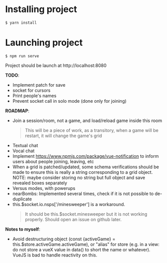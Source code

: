 # Installing project

```
$ yarn install
```

# Launching project

```
$ npm run serve
```

Project should be launch at http://localhost:8080

**TODO**:

- Implement patch for save
- socket for cursors
- Print people's names
- Prevent socket call in solo mode (done only for joining)

**ROADMAP**:

- Join a session/room, not a game, and load/reload game inside this room
  > This will be a piece of work, as a transitory, when a game will be restart, it will change the game's grid
- Textual chat
- Vocal chat
- Implement https://www.npmjs.com/package/vue-notification to inform users about people joining, leaving, etc
- When a grid is patched/updated, some schema verifications should be made to ensure this is really a string corresponding to a grid object. NOTE: maybe consider storing no string but full object and save revealed boxes separately
- Versus modes, with powerups
- nearBombs: Implemented several times, check if it is not possible to de-duplicate
- this.$socket.io.nsps['/minesweeper'] is a workaround.
  > It should be this.$socket.minesweeper but it is not working properly.
  > Should open an issue on github later.

**Notes to myself**:
- Avoid destructuring object (const {activeGame} = this.$store.activeGame.activeGame), or "alias" for store (e.g. in a view: do not store a vueX value in data() to short the name or whatever). VueJS is bad to handle reactivity on this.